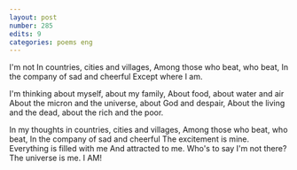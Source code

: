 ```yaml
---
layout: post
number: 285
edits: 9
categories: poems eng
---
```


I'm not 
In countries, cities and villages,
Among those who beat, who beat,
In the company of sad and cheerful
Except where I am.

I'm thinking about myself, about my family,
About food, about water and air
About the micron and the universe, about God and despair,
About the living and the dead, about the rich and the poor.

In my thoughts in countries, cities and villages,
Among those who beat, who beat,
In the company of sad and cheerful
The excitement is mine. 
Everything is filled with me 
And attracted to me.
Who's to say I'm not there? 
The universe is me. 
I AM!
